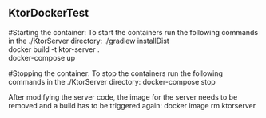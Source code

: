 ## KtorDockerTest
#Starting the container: 
  To start the containers run the following commands in the ./KtorServer directory: 
    ./gradlew installDist<br />
    docker build -t ktor-server .<br />
    docker-compose up<br />

#Stopping the container: 
  To stop the containers run the following commands in the ./KtorServer directory: 
    docker-compose stop

  After modifying the server code, the image for the server needs to be removed and a build has to be triggered again: 
    docker image rm ktorserver
